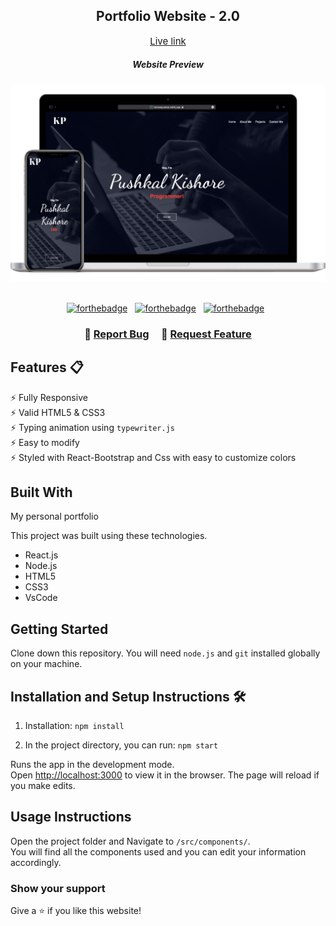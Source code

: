 <div align="center">

<h2>
  Portfolio Website - 2.0
</h2>

<a href="https://kishorepushkal.netlify.app/" target="_blank" style="font-size:15px">Live link</a>

</div>

<div align="center">
  <h5>Website Preview</h5>
  <img alt="Demo" src="./src/components/images/macpro 2.png" />
</div>

<br/>

<div align="center">

[![forthebadge](https://forthebadge.com/images/badges/built-with-love.svg)](https://forthebadge.com) &nbsp;
[![forthebadge](https://forthebadge.com/images/badges/made-with-javascript.svg)](https://forthebadge.com) &nbsp;
[![forthebadge](https://forthebadge.com/images/badges/open-source.svg)](https://forthebadge.com) &nbsp;

</div>

<h3 align="center">
    🔹
    <a href="https://github.com/pushkalkishore/portfolio-2.0/issues">Report Bug</a> &nbsp; &nbsp;
    🔹
    <a href="https://github.com/pushkalkishore/portfolio-2.0/issues">Request Feature</a>
</h3>

## Features 📋

⚡️ Fully Responsive\
⚡️ Valid HTML5 & CSS3\
⚡️ Typing animation using `typewriter.js`\
⚡️ Easy to modify\
⚡️ Styled with React-Bootstrap and Css with easy to customize colors

## Built With

My personal portfolio

This project was built using these technologies.

- React.js
- Node.js
- HTML5
- CSS3
- VsCode

## Getting Started

Clone down this repository. You will need `node.js` and `git` installed globally on your machine.

## Installation and Setup Instructions 🛠

1. Installation: `npm install`

2. In the project directory, you can run: `npm start`

Runs the app in the development mode.\
Open [http://localhost:3000](http://localhost:3000) to view it in the browser.
The page will reload if you make edits.

## Usage Instructions

Open the project folder and Navigate to `/src/components/`. <br/>
You will find all the components used and you can edit your information accordingly.

### Show your support

Give a ⭐ if you like this website!
